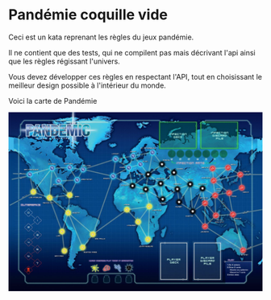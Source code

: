 # Pandémie coquille vide

Ceci est un kata reprenant les règles du jeux pandémie. 

Il ne contient que des tests, qui ne compilent pas mais décrivant l'api ainsi que les règles régissant l'univers.

Vous devez développer ces règles en respectant l'API, tout en choisissant le meilleur design possible à l'intérieur du monde.


Voici la carte de Pandémie

<img src="pandemie_map.jpg" align="center"/>
